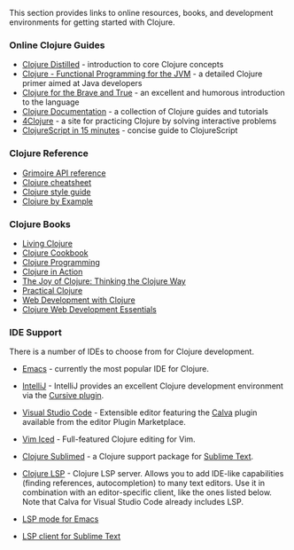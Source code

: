 This section provides links to online resources, books, and development environments for getting started with Clojure.

### Online Clojure Guides

* [Clojure Distilled](http://yogthos.github.io/ClojureDistilled.html) - introduction to core Clojure concepts
* [Clojure - Functional Programming for the JVM](http://java.ociweb.com/mark/clojure/article.html) - a detailed Clojure primer aimed at Java developers
* [Clojure for the Brave and True](http://www.braveclojure.com/) - an excellent and humorous introduction to the language
* [Clojure Documentation](http://clojure-doc.org/) - a collection of Clojure guides and tutorials
* [4Clojure](http://www.4clojure.com/) - a site for practicing Clojure by solving interactive problems
* [ClojureScript in 15 minutes](https://github.com/shaunlebron/ClojureScript-Syntax-in-15-minutes) - concise guide to ClojureScript

### Clojure Reference

* [Grimoire API reference](http://conj.io/)
* [Clojure cheatsheet](http://clojure.org/cheatsheet)
* [Clojure style guide](https://github.com/bbatsov/clojure-style-guide)
* [Clojure by Example](https://kimh.github.io/clojure-by-example/)

### Clojure Books

* [Living Clojure](http://shop.oreilly.com/product/0636920034292.do)
* [Clojure Cookbook](http://clojure-cookbook.com/)
* [Clojure Programming](http://www.clojurebook.com/)
* [Clojure in Action](http://www.amazon.com/Clojure-Action-Amit-Rathore/dp/1935182595/)
* [The Joy of Clojure: Thinking the Clojure Way](http://www.amazon.com/The-Joy-Clojure-Thinking-Way/dp/1935182641/ref=pd_bxgy_b_img_y)
* [Practical Clojure](http://www.apress.com/9781430272311)
* [Web Development with Clojure](https://pragprog.com/book/dswdcloj2/web-development-with-clojure-second-edition)
* [Clojure Web Development Essentials](https://www.packtpub.com/application-development/clojure-web-development-essentials)


### IDE Support

There is a number of IDEs to choose from for Clojure development.

* [Emacs](http://clojure-doc.org/articles/tutorials/emacs.html) - currently the most popular IDE for Clojure.
* [IntelliJ](http://www.jetbrains.com/idea/download/) - IntelliJ provides an excellent Clojure development environment via the [Cursive plugin](http://cursiveclojure.com/).
* [Visual Studio Code](https://code.visualstudio.com/) - Extensible editor featuring the [Calva](https://github.com/BetterThanTomorrow/calva) plugin available from the editor Plugin Marketplace.
* [Vim Iced](https://github.com/liquidz/vim-iced) - Full-featured Clojure editing for Vim.
* [Clojure Sublimed](https://github.com/tonsky/Clojure-Sublimed) - a Clojure support package for [Sublime Text](https://www.sublimetext.com/).

* [Clojure LSP](https://clojure-lsp.io/) - Clojure LSP server. Allows you to add IDE-like capabilities (finding references, autocompletion) to many text editors. Use it in combination with an editor-specific client, like the ones listed below. Note that Calva for Visual Studio Code already includes LSP.
* [LSP mode for Emacs](https://emacs-lsp.github.io/lsp-mode/tutorials/clojure-guide/)
* [LSP client for Sublime Text](https://github.com/sublimelsp/LSP)
